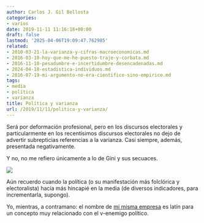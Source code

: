 ```yaml
---
author: Carlos J. Gil Bellosta
categories:
- varios
date: 2019-11-11 11:16:18+00:00
draft: false
lastmod: '2025-04-06T19:09:47.762985'
related:
- 2010-03-21-la-varianza-y-cifras-macroeconomicas.md
- 2016-03-10-hoy-que-me-he-puesto-traje-y-corbata.md
- 2016-11-10-pesadumbre-e-incertidumbre-desencadenadas.md
- 2024-04-18-estadistica-individuos.md
- 2016-07-19-mi-argumento-no-era-cientifico-sino-empirico.md
tags:
- media
- política
- varianza
title: Política y varianza
url: /2019/11/11/politica-y-varianza/
---
```


Será por deformación profesional, pero en los discursos electorales y particularmente en los recentísimos discursos electorales no dejo de advertir subrepticias referencias a la varianza. Casi siempre, además, presentada negativamente.

Y no, no me refiero únicamente a lo de Gini y sus secuaces.

![](/wp-uploads/2019/05/katepickett.jpg)

Aún recuerdo cuando la política (o su manifestación más folclórica y electoralista) hacía más hincapié en la media (de diversos indicadores, para incrementarla, supongo).

Yo, mientras, a contramano: el nombre de [mi misma empresa](https://www.circiter.es/) es latín para un concepto muy relacionado con el v-enemigo político.
